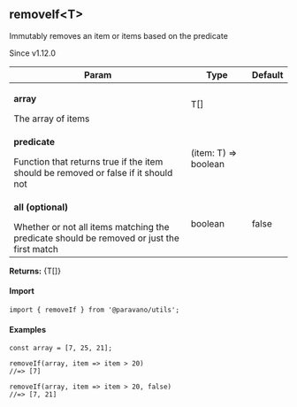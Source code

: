 <h2>removeIf&lt;T&gt;</h2>
<p>Immutably removes an item or items based on the predicate</p>
<p>Since v1.12.0</p>
<table>
      <thead>
      <tr>
        <th>Param</th>
        <th>Type</th><th>Default</th></tr>
      </thead>
      <tbody><tr><td><p><b>array</b></p>The array of items</td><td>T[]</td><td></td></tr><tr><td><p><b>predicate</b></p>Function that returns true if the item should be removed or false if it should not</td><td>(item: T) =&gt; boolean</td><td></td></tr><tr><td><p><b>all <span>(optional)</span></b></p>Whether or not all items matching the predicate should be removed or just the first match</td><td>boolean</td><td>false</td></tr></tbody>
    </table><p><b>Returns:</b> {T[]}</p>
<h4>Import</h4>

```
import { removeIf } from '@paravano/utils';
```

  <h4>Examples</h4>




```    
const array = [7, 25, 21];

removeIf(array, item => item > 20)  
//=> [7]

removeIf(array, item => item > 20, false)  
//=> [7, 21]
```

    